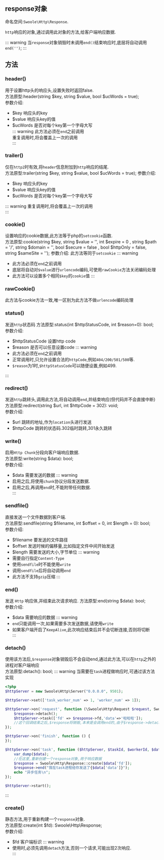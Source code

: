 ## response对象
命名空间:`Swoole\Http\Response`.   

`http`响应的对象,通过调用此对象的方法,给客户端响应数据.  

::: warning
当`response`对象销毁时未调用`end()`结束响应时,底层将自动调用`end('')`;
:::

## 方法

### header()
用于设置http头的响应头,设置失败时返回false.  
方法原型:header(string $key, string $value, bool $ucWords = true);  
参数介绍:  
- $key 响应头的key
- $value 响应头key的值
- $ucWords 是否对每个key第一个字母大写  
::: warning
此方法必须在`end`之前调用  
重复调用时,将会覆盖上一次的调用  
:::

### trailer()
仅在`http2`时有效,将`header`信息附加到`http`响应的结尾.  
方法原型:trailer(string $key, string $value, bool $ucWords = true);
参数介绍:  
- $key 响应头的key
- $value 响应头key的值
- $ucWords 是否对每个key第一个字母大写  

::: warning
重复调用时,将会覆盖上一次的调用  
:::

### cookie()
设置响应的cookie数据,此方法等于php的`setcookie`函数.    
方法原型:cookie(string $key, string $value = '', int $expire = 0 , string $path = '/', string $domain  = '', bool $secure = false , bool $httpOnly = false, string $sameSite = '');
参数介绍:
此方法等同于`setcookie`
::: warning
- 此方法必须在`end`之前调用  
- 底层将自动对`$value`进行`urlencode`编码,可使用`rawCookie`方法关闭编码处理
- 此方法可以设置多个相同`$key`的`cookie`值
:::

### rawCookie()
此方法与cookie方法一致,唯一区别为此方法不做`urlencode`编码处理

### status()
发送`http`状态码
方法原型:status(int $httpStatusCode, int $reason=0): bool;  
参数介绍:  
- $httpStatusCode  设置http code
- $reason  是否可以任意设置code
::: warning
- 此方法必须在`end`之前调用  
- 正常调用时,只允许设置合法的`httpCode`,例如`404/200/501/500`等.   
- `$reason`为1时,`$httpStatusCode`可以随便设置,例如499.  

:::

### redirect()
发送`http`跳转头,调用此方法,将自动调用`end`,并结束响应(但代码并不会直接中断)  
方法原型:redirect(string $url, int $httpCode = 302): void;  
参数介绍:  
- $url 跳转的地址,作为`location`头进行发送
- $httpCode 跳转的状态码.302临时跳转,301永久跳转  

### write()
启用`Http Chunk`分段向客户端响应数据.  
方法原型:write(string $data): bool;  
参数介绍:  
- $data  需要发送的数据
::: warning
- 启用之后,将使用`chunk`协议分段发送数据.
- 启用之后,再调用`end`时,不能附带任何数据.    
:::

### sendfile()  
直接发送一个文件数据到客户端.  
方法原型:sendfile(string $filename, int $offset = 0, int $length = 0): bool;  
参数介绍:  
- $filename 要发送的文件路径
- $offset 发送时候的偏移量,比如指定文件中间开始发送
- $length  需要发送的大小,字节单位
::: warning
- 需要自行指定`Content-Type`
- 使用`sendfile`时不能使用`write`  
- 调用`sendfile`后将自动调用`end`
- 此方法不支持`gzip`压缩
:::

### end()
发送 `Http` 响应体,并结束此次请求响应.
方法原型:end(string $data): bool;  
参数介绍:  
- $data 需要响应的数据
::: warning
- `end`只能调用一次,如果需要多次发送数据,请使用`write`
- 如果客户端开启了`KeepAlive`,此次响应结束后并不会切断连接,否则将切断  
:::

### detach()  
使用该方法后,`$response`对象销毁后不会自动end,通过此方法,可以在`http`之外的进程对客户端响应  
方法原型:detach(): bool;
::: warning
当需要在`task`进程做响应时,可通过该方法实现
```php
<?php
$httpServer = new Swoole\Http\Server("0.0.0.0", 9501);

$httpServer->set(['task_worker_num' => 1, 'worker_num' => 1]);

$httpServer->on('request', function (\Swoole\Http\Request $request, Swoole\Http\Response $response) use ($httpServer) {
    $response->detach();
    $httpServer->task(['fd' => $response->fd,'data'=>'啦啦啦']);
    //这个回调结束之后,$response将销毁,本来是会调用end的,由于$response->detach(),则不调用
});

$httpServer->on('finish', function () {
});

$httpServer->on('task', function ($httpServer, $taskId, $workerId, $data) {
    var_dump($data);
    //在这里,重新创建一个response对象,用于响应数据
    $response = Swoole\Http\Response::create($data['fd']);
    $response->end("我在task进程给你发送了{$data['data']}");
    echo "异步任务\n";
});

$httpServer->start();
```
:::

### create()
静态方法,用于重新构建一个`response`对象.  
方法原型:create(int $fd): Swoole\Http\Response;  
参数介绍:
- $fd 客户端标识
::: warning
- 使用时,必须先调用`detach`方法,否则一个请求,可能出现2次响应.  
:::

